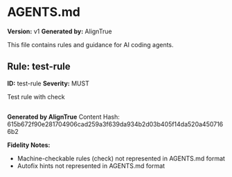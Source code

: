 # AGENTS.md

**Version:** v1
**Generated by:** AlignTrue

This file contains rules and guidance for AI coding agents.

<!-- aligntrue:begin {"id":"test-rule"} -->

## Rule: test-rule

**ID:** test-rule
**Severity:** MUST

Test rule with check

## <!-- aligntrue:end {"id":"test-rule"} -->

**Generated by AlignTrue**
Content Hash: 615b672f90e281704906cad259a3f639da934b2d03b405f14da520a4507166b2

**Fidelity Notes:**

- Machine-checkable rules (check) not represented in AGENTS.md format
- Autofix hints not represented in AGENTS.md format
